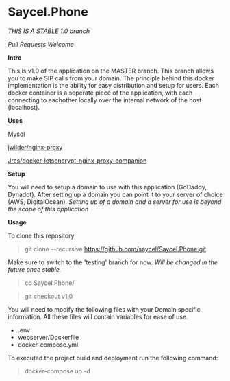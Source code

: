 # Saycel.Phone
_THIS IS A STABLE 1.0 branch_

_Pull Requests Welcome_

**Intro**

This is v1.0 of the application on the MASTER branch. This branch
allows you to make SIP calls from your domain. The principle behind 
this docker implementation is the ability for easy distribution and 
setup for users. Each docker container is a seperate piece of the
application, with each connecting to eachother locally over the
internal network of the host (localhost).

**Uses**

[Mysql](https://hub.docker.com/_/mysql/)

[jwilder/nginx-proxy](https://github.com/jwilder/nginx-proxy)

[Jrcs/docker-letsencrypt-nginx-proxy-companion](https://github.com/JrCs/docker-letsencrypt-nginx-proxy-companion)


**Setup**

You will need to setup a domain to use with this application 
(GoDaddy, Dynadot). After setting up a domain you can point it to 
your server of choice (AWS, DigitalOcean).
*Setting up of a domain and a server for use is beyond the scope 
of this application*

**Usage**

To clone this repository

> git clone --recursive https://github.com/saycel/Saycel.Phone.git


Make sure to switch to the 'testing' branch for now. _Will be 
changed in the future once stable._

> cd Saycel.Phone/

> git checkout v1.0


You will need to modify the following files with your Domain 
specific information. All these files will contain variables for 
ease of use.

- .env
- webserver/Dockerfile
- docker-compose.yml

To executed the project build and deployment run the following command:

> docker-compose up -d
